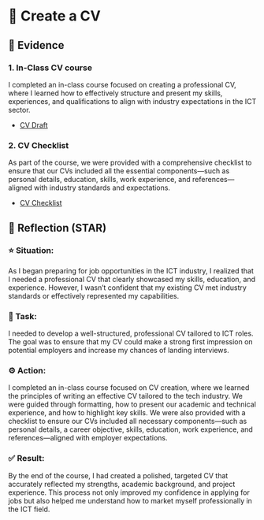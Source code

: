 # 📄 Create a CV

## 📎 Evidence
### 1. In-Class CV course
I completed an in-class course focused on creating a professional CV, where I learned how to effectively structure and present my skills, experiences, and qualifications to align with industry expectations in the ICT sector.
- [CV Draft](./evidence/ThaakirahWatson_CV_2024.pdf)

### 2. CV Checklist
As part of the course, we were provided with a comprehensive checklist to ensure that our CVs included all the essential components—such as personal details, education, skills, work experience, and references—aligned with industry standards and expectations.
- [CV Checklist](./evidence/cv-review.pdf)

## 💬 Reflection (STAR)

### ⭐ Situation:
As I began preparing for job opportunities in the ICT industry, I realized that I needed a professional CV that clearly showcased my skills, education, and experience. However, I wasn’t confident that my existing CV met industry standards or effectively represented my capabilities.

### 🎯 Task:
I needed to develop a well-structured, professional CV tailored to ICT roles. The goal was to ensure that my CV could make a strong first impression on potential employers and increase my chances of landing interviews.

### ⚙️ Action:
I completed an in-class course focused on CV creation, where we learned the principles of writing an effective CV tailored to the tech industry. We were guided through formatting, how to present our academic and technical experience, and how to highlight key skills. We were also provided with a checklist to ensure our CVs included all necessary components—such as personal details, a career objective, skills, education, work experience, and references—aligned with employer expectations.

### ✅ Result:
By the end of the course, I had created a polished, targeted CV that accurately reflected my strengths, academic background, and project experience. This process not only improved my confidence in applying for jobs but also helped me understand how to market myself professionally in the ICT field.

